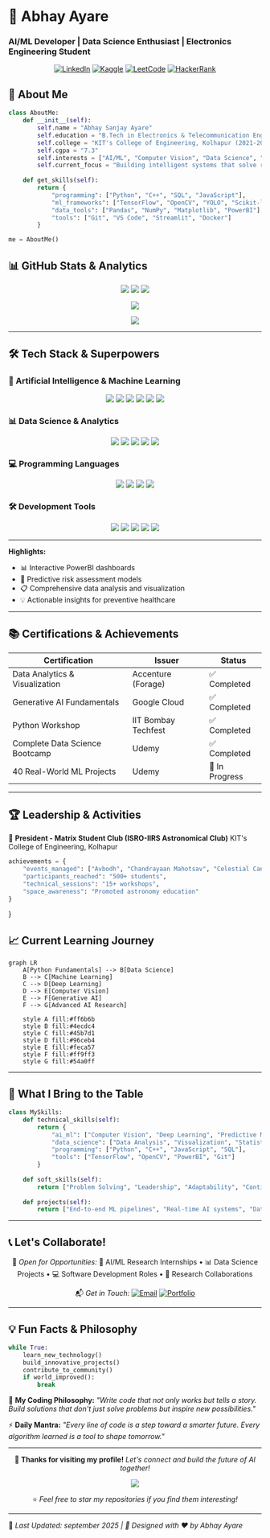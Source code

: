 # 💫 Abhay Ayare 
### AI/ML Developer | Data Science Enthusiast | Electronics Engineering Student


<div align="center">

[![LinkedIn](https://img.shields.io/badge/LinkedIn-0077B5?style=for-the-badge&logo=linkedin&logoColor=white)](https://www.linkedin.com/in/abhay-ayare)  [![Kaggle](https://img.shields.io/badge/Kaggle-20BEFF?style=for-the-badge&logo=kaggle&logoColor=white)](https://www.kaggle.com/abhayayare)  [![LeetCode](https://img.shields.io/badge/LeetCode-FFA116?style=for-the-badge&logo=leetcode&logoColor=black)](https://leetcode.com/u/Abhay6116)  [![HackerRank](https://img.shields.io/badge/HackerRank-00EA64?style=for-the-badge&logo=hackerrank&logoColor=black)](https://www.hackerrank.com/profile/ayareabhay129)  


</div>

## 👋 About Me

```python
class AboutMe:
    def __init__(self):
        self.name = "Abhay Sanjay Ayare"
        self.education = "B.Tech in Electronics & Telecommunication Engineering"
        self.college = "KIT's College of Engineering, Kolhapur (2021-2025)"
        self.cgpa = "7.3"
        self.interests = ["AI/ML", "Computer Vision", "Data Science", "Deep Learning"]
        self.current_focus = "Building intelligent systems that solve real-world problems"
    
    def get_skills(self):
        return {
            "programming": ["Python", "C++", "SQL", "JavaScript"],
            "ml_frameworks": ["TensorFlow", "OpenCV", "YOLO", "Scikit-learn"],
            "data_tools": ["Pandas", "NumPy", "Matplotlib", "PowerBI"],
            "tools": ["Git", "VS Code", "Streamlit", "Docker"]
        }

me = AboutMe()
````



## 📊 GitHub Stats & Analytics

<div align="center">

![](https://github-readme-stats.vercel.app/api?username=AbhayAyare\&show_icons=true\&theme=radical\&hide_border=true\&include_all_commits=true)
![](https://github-readme-stats.vercel.app/api/top-langs/?username=AbhayAyare\&layout=compact\&theme=radical\&hide_border=true)
![](https://github-readme-streak-stats.herokuapp.com/?user=AbhayAyare\&theme=radical\&hide_border=true)

![](https://github-readme-activity-graph.vercel.app/graph?username=AbhayAyare\&theme=react-dark\&bg_color=0d1117\&hide_border=true\&area=true)

![](https://github-profile-trophy.vercel.app/?username=AbhayAyare\&theme=radical\&no-bg=true\&no-frame=true\&row=1\&column=6)

</div>

---

## 🛠️ Tech Stack & Superpowers

### 🤖 Artificial Intelligence & Machine Learning

<div align="center">

![](https://img.shields.io/badge/Python-3776AB?style=for-the-badge\&logo=python\&logoColor=white)
![](https://img.shields.io/badge/TensorFlow-FF6F00?style=for-the-badge\&logo=tensorflow\&logoColor=white)
![](https://img.shields.io/badge/Keras-D00000?style=for-the-badge\&logo=keras\&logoColor=white)
![](https://img.shields.io/badge/OpenCV-5C3EE8?style=for-the-badge\&logo=opencv\&logoColor=white)
![](https://img.shields.io/badge/YOLO-00FFFF?style=for-the-badge\&logo=ai\&logoColor=black)
![](https://img.shields.io/badge/Scikit_Learn-F7931E?style=for-the-badge\&logo=scikit-learn\&logoColor=white)

</div>

### 📊 Data Science & Analytics

<div align="center">

![](https://img.shields.io/badge/Pandas-150458?style=for-the-badge\&logo=pandas\&logoColor=white)
![](https://img.shields.io/badge/NumPy-013243?style=for-the-badge\&logo=numpy\&logoColor=white)
![](https://img.shields.io/badge/Matplotlib-11557C?style=for-the-badge\&logo=python\&logoColor=white)
![](https://img.shields.io/badge/PowerBI-F2C811?style=for-the-badge\&logo=powerbi\&logoColor=black)
![](https://img.shields.io/badge/SQL-4479A1?style=for-the-badge\&logo=mysql\&logoColor=white)

</div>

### 💻 Programming Languages

<div align="center">

![](https://img.shields.io/badge/C++-00599C?style=for-the-badge\&logo=c%252B%252B\&logoColor=white)
![](https://img.shields.io/badge/JavaScript-F7DF1E?style=for-the-badge\&logo=javascript\&logoColor=black)
![](https://img.shields.io/badge/HTML5-E34F26?style=for-the-badge\&logo=html5\&logoColor=white)
![](https://img.shields.io/badge/CSS3-1572B6?style=for-the-badge\&logo=css3\&logoColor=white)

</div>

### 🛠️ Development Tools

<div align="center">

![](https://img.shields.io/badge/Git-F05032?style=for-the-badge\&logo=git\&logoColor=white)
![](https://img.shields.io/badge/GitHub-181717?style=for-the-badge\&logo=github\&logoColor=white)
![](https://img.shields.io/badge/VS_Code-007ACC?style=for-the-badge\&logo=visual-studio-code\&logoColor=white)
![](https://img.shields.io/badge/Docker-2496ED?style=for-the-badge\&logo=docker\&logoColor=white)
![](https://img.shields.io/badge/Streamlit-FF4B4B?style=for-the-badge\&logo=streamlit\&logoColor=white)

</div>

---


**Highlights:**

* 📊 Interactive PowerBI dashboards
* 🔮 Predictive risk assessment models
* 📋 Comprehensive data analysis and visualization
* 💡 Actionable insights for preventive healthcare

---

## 📚 Certifications & Achievements

<div align="center">

| Certification                  | Issuer              | Status         |
| ------------------------------ | ------------------- | -------------- |
| Data Analytics & Visualization | Accenture (Forage)  | ✅ Completed    |
| Generative AI Fundamentals     | Google Cloud        | ✅ Completed    |
| Python Workshop                | IIT Bombay Techfest | ✅ Completed    |
| Complete Data Science Bootcamp | Udemy               | ✅ Completed    |
| 40 Real-World ML Projects      | Udemy               | 🎯 In Progress |

</div>

---

## 🏆 Leadership & Activities

🎯 **President - Matrix Student Club (ISRO-IIRS Astronomical Club)**
KIT's College of Engineering, Kolhapur

```python
achievements = {
    "events_managed": ["Avbodh", "Chandrayaan Mahotsav", "Celestial Canvas"],
    "participants_reached": "500+ students",
    "technical_sessions": "15+ workshops",
    "space_awareness": "Promoted astronomy education"
}
```
}

## 📈 Current Learning Journey

```mermaid
graph LR
    A[Python Fundamentals] --> B[Data Science]
    B --> C[Machine Learning]
    C --> D[Deep Learning]
    D --> E[Computer Vision]
    E --> F[Generative AI]
    F --> G[Advanced AI Research]
    
    style A fill:#ff6b6b
    style B fill:#4ecdc4
    style C fill:#45b7d1
    style D fill:#96ceb4
    style E fill:#feca57
    style F fill:#ff9ff3
    style G fill:#54a0ff
```
---

## 🌟 What I Bring to the Table

```python
class MySkills:
    def technical_skills(self):
        return {
            "ai_ml": ["Computer Vision", "Deep Learning", "Predictive Modeling"],
            "data_science": ["Data Analysis", "Visualization", "Statistical Modeling"],
            "programming": ["Python", "C++", "JavaScript", "SQL"],
            "tools": ["TensorFlow", "OpenCV", "PowerBI", "Git"]
        }
    
    def soft_skills(self):
        return ["Problem Solving", "Leadership", "Adaptability", "Continuous Learning"]
    
    def projects(self):
        return ["End-to-end ML pipelines", "Real-time AI systems", "Data Analytics"]
```

---

## 📞 Let's Collaborate!

<div align="center">

💼 *Open for Opportunities:*
🤖 AI/ML Research Internships • 📊 Data Science Projects • 💻 Software Development Roles • 🔬 Research Collaborations

📬 *Get in Touch:*
[![Email](https://img.shields.io/badge/Email-abhayayare29@gmail.com-red?style=for-the-badge\&logo=gmail)](mailto:abhayayare29@gmail.com)
[![Portfolio](https://img.shields.io/badge/Portfolio-Live-green?style=for-the-badge&logo=google-chrome)](https://abhay-portfolio-574e7.web.app/)  


</div>

---

## 💡 Fun Facts & Philosophy

```python
while True:
    learn_new_technology()
    build_innovative_projects()
    contribute_to_community()
    if world_improved():
        break
```

🎯 **My Coding Philosophy:**
*"Write code that not only works but tells a story. Build solutions that don't just solve problems but inspire new possibilities."*

⚡ **Daily Mantra:**
*"Every line of code is a step toward a smarter future. Every algorithm learned is a tool to shape tomorrow."*

---

<div align="center">

🚀 **Thanks for visiting my profile!**
*Let's connect and build the future of AI together!*

![](https://quotes-github-readme.vercel.app/api?type=horizontal\&theme=radical)

⭐ *Feel free to star my repositories if you find them interesting!*

</div>

---

📌 *Last Updated: september 2025  | 🎨 Designed with ❤️ by Abhay Ayare*


